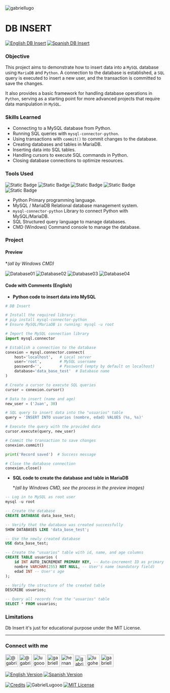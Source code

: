 <img align="center" src="https://media.licdn.com/dms/image/v2/D4D16AQGUNxQ7NSC05A/profile-displaybackgroundimage-shrink_350_1400/profile-displaybackgroundimage-shrink_350_1400/0/1738695150340?e=1744243200&v=beta&t=oXX-ixT9bR3dJcYCLv4KBs5wjKFoeP0524kFGHQMYmQ" alt="gabriellugo" />

# DB INSERT

<a href="https://github.com/GabrielLugooo/DB-Insert" target="_blank" rel="noreferrer noopener"> <img align="center" src="https://img.shields.io/badge/English%20DB%20Insert-000000" alt="English DB Insert" /></a>
<a href="https://github.com/GabrielLugooo/DB-Insert/blob/main/README%20Spanish.md" target="_blank" rel="noreferrer noopener"> <img align="center" src="https://img.shields.io/badge/Spanish%20DB%20Insert-green" alt="Spanish DB Insert" /></a>

### Objective

This project aims to demonstrate how to insert data into a `MySQL` database using `MariaDB` and `Python`. A connection to the database is established, a `SQL` query is executed to insert a new user, and the transaction is committed to save the changes.

It also provides a basic framework for handling database operations in `Python`, serving as a starting point for more advanced projects that require data manipulation in `MySQL`.

### Skills Learned

- Connecting to a MySQL database from Python.
- Running SQL queries with `mysql-connector-python`.
- Using transactions with `commit()` to commit changes to the database.
- Creating databases and tables in MariaDB.
- Inserting data into SQL tables.
- Handling cursors to execute SQL commands in Python.
- Closing database connections to optimize resources.

### Tools Used

![Static Badge](https://img.shields.io/badge/Python-000000?logo=python&logoSize=auto)
![Static Badge](https://img.shields.io/badge/MySQL-000000?logo=mysql&logoSize=auto)
![Static Badge](https://img.shields.io/badge/MariaDB-000000?logo=mariadb&logoSize=auto)
![Static Badge](https://img.shields.io/badge/SQL-000000?logo=sql&logoSize=auto)
![Static Badge](https://img.shields.io/badge/Bash%20CMD-000000?logo=bash&logoSize=auto)

- Python Primary programming language.
- MySQL / MariaDB Relational database management system.
- `mysql-connector-python` Library to connect Python with MySQL/MariaDB.
- SQL Structured query language to manage databases.
- CMD (Windows) Command console to manage the database.

### Project

#### Preview

\*_(all by Windows CMD)_

<img align="center" src="https://i.imgur.com/ZO9TsjB.jpeg" alt="Database01" />
<img align="center" src="https://i.imgur.com/G4rKQV8.jpeg" alt="Database02" />
<img align="center" src="https://i.imgur.com/zypP0gc.jpeg" alt="Database03" />
<img align="center" src="https://i.imgur.com/i2KFgMd.jpeg" alt="Database04" />

#### Code with Comments (English)

- **Python code to insert data into MySQL**

```python
# DB Insert

# Install the required library:
# pip install mysql-connector-python
# Ensure MySQL/MariaDB is running: mysql -u root

# Import the MySQL connection library
import mysql.connector

# Establish a connection to the database
conexion = mysql.connector.connect(
    host='localhost',   # Local server
    user='root',        # MySQL username
    password='',        # Password (empty by default on localhost)
    database='data_base_test'  # Database name
)

# Create a cursor to execute SQL queries
cursor = conexion.cursor()

# Data to insert (name and age)
new_user = ('Juan', 30)

# SQL query to insert data into the "usuarios" table
query = 'INSERT INTO usuarios (nombre, edad) VALUES (%s, %s)'

# Execute the query with the provided data
cursor.execute(query, new_user)

# Commit the transaction to save changes
conexion.commit()

print('Record saved')  # Success message

# Close the database connection
conexion.close()
```

- **SQL code to create the database and table in MariaDB**

  \*_(all by Windows CMD, see the process in the preview images)_

```sql
-- Log in to MySQL as root user
mysql -u root

-- Create the database
CREATE DATABASE data_base_test;

-- Verify that the database was created successfully
SHOW DATABASES LIKE 'data_base_test';

-- Use the newly created database
USE data_base_test;

-- Create the "usuarios" table with id, name, and age columns
CREATE TABLE usuarios (
    id INT AUTO_INCREMENT PRIMARY KEY, -- Auto-increment ID as primary key
    nombre VARCHAR(255) NOT NULL, -- User's name (mandatory field)
    edad INT -- User's age
);

-- Verify the structure of the created table
DESCRIBE usuarios;

-- Query all records from the "usuarios" table
SELECT * FROM usuarios;
```

### Limitations

Db Insert it's just for educational purpose under the MIT License.

---

<h3 align="left">Connect with me</h3>

<p align="left">
<a href="https://www.youtube.com/@gabriellugooo" target="_blank" rel="noreferrer noopener"> <img align="center" src="https://img.icons8.com/?size=50&id=55200&format=png" alt="@gabriellugooo" height="40" width="40" /></a>
<a href="http://www.tiktok.com/@gabriellugooo" target="_blank" rel="noreferrer noopener"> <img align="center" src="https://img.icons8.com/?size=50&id=118638&format=png" alt="@gabriellugooo" height="40" width="40" /></a>
<a href="https://instagram.com/lugooogabriel" target="_blank" rel="noreferrer noopener"> <img align="center" src="https://img.icons8.com/?size=50&id=32309&format=png" alt="lugooogabriel" height="40" width="40" /></a>
<a href="https://twitter.com/gabriellugo__" target="_blank" rel="noreferrer noopener"> <img align="center" src="https://img.icons8.com/?size=50&id=phOKFKYpe00C&format=png" alt="gabriellugo__" height="40" width="40" /></a>
<a href="https://www.linkedin.com/in/hernando-gabriel-lugo" target="_blank" rel="noreferrer noopener"> <img align="center" src="https://img.icons8.com/?size=50&id=8808&format=png" alt="hernando-gabriel-lugo" height="40" width="40" /></a>
<a href="https://github.com/GabrielLugooo" target="_blank" rel="noreferrer noopener"> <img align="center" src="https://img.icons8.com/?size=80&id=AngkmzgE6d3E&format=png" alt="gabriellugooo" height="34" width="34" /></a>
<a href="mailto:lugohernandogabriel@gmail.com"> <img align="center" src="https://img.icons8.com/?size=50&id=38036&format=png" alt="lugohernandogabriel@gmail.com" height="40" width="40" /></a>
<a href="https://linktr.ee/gabriellugooo" target="_blank" rel="noreferrer noopener"> <img align="center" src="https://simpleicons.org/icons/linktree.svg" alt="gabriellugooo" height="40" width="40" /></a>
</p>

<p align="left">
<a href="https://github.com/GabrielLugooo/GabrielLugooo/blob/main/README.md" target="_blank" rel="noreferrer noopener"> <img align="center" src="https://img.shields.io/badge/English%20Version-000000" alt="English Version" /></a>
<a href="https://github.com/GabrielLugooo/GabrielLugooo/blob/main/Readme%20Spanish.md" target="_blank" rel="noreferrer noopener"> <img align="center" src="https://img.shields.io/badge/Spanish%20Version-Green" alt="Spanish Version" /></a>
</p>

<a href="https://linktr.ee/gabriellugooo" target="_blank" rel="noreferrer noopener"> <img align="center" src="https://img.shields.io/badge/Credits-Gabriel%20Lugo-green" alt="Credits" /></a>
<img align="center" src="https://komarev.com/ghpvc/?username=GabrielLugoo&label=Profile%20views&color=green&base=2000" alt="GabrielLugooo" />
<a href="" target="_blank" rel="noreferrer noopener"> <img align="center" src="https://img.shields.io/badge/License-MIT-green" alt="MIT License" /></a>
